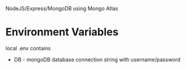 NodeJS/Express/MongoDB using Mongo Atlas

# Environment Variables

local .env contains
* DB - mongoDB database connection string with username/password

